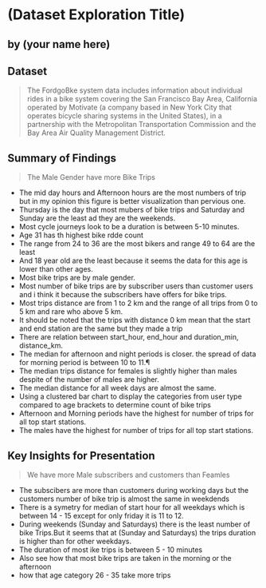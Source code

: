# (Dataset Exploration Title)
## by (your name here)


## Dataset

> The FordgoBke system data includes information about individual rides in a bike system covering the San Francisco Bay Area, California operated by Motivate (a company based in New York City that operates bicycle sharing systems in the United States), in a partnership with the Metropolitan Transportation Commission and the Bay Area Air Quality Management District.


## Summary of Findings

> The Male Gender have more Bike Trips
- The mid day hours and Afternoon hours are the most numbers of trip but in my opinion this figure is better visualization than pervious one.
- Thursday is the day that most mubers of bike trips and Saturday and Sunday are the least ad they are the weekends.
- Most cycle journeys look to be a duration is between 5-10 minutes.
- Age 31 has th highest bike rdde count
- The range from 24 to 36 are the most bikers and range 49 to 64 are the least
- And 18 year old are the least because it seems the data for this age is lower than other ages.
- Most bike trips are by male gender.
- Most number of bike trips are by subscriber users than customer users and i think it because the subscribers have offers for bike trips.
- Most trips distance are from 1 to 2 km and the range of all trips from 0 to 5 km and rare who above 5 km.
- It should be noted that the trips with distance 0 km mean that the start and end station are the same but they made a trip
- There are relation between start_hour, end_hour and duration_min, distance_km.
- The median for afternoon and night periods is closer. the spread of data for morning period is between 10 to 11.¶
- The median trips distance for females is slightly higher than males despite of the number of males are higher.
- The median distance for all week days are almost the same.
- Using a clustered bar chart to display the categories from user type compared to age brackets to determine count of bike trips
- Afternoon and Morning periods have the highest for number of trips for all top start stations.
- The males have the highest for number of trips for all top start stations.


## Key Insights for Presentation

> We have more Male subscribers and customers than Feamles
- The subscibers are more than customers during working days but the customers number of bike trip is almost the same in weekdends
- There is a symetry for median of start hour for all weekdays which is between 14 - 15 except for only friday it is 11 to 12.
-  During weekends (Sunday and Saturdays) there is the least number of bike Trips.But it seems that at (Sunday and Saturdays) the trips duration is higher than for other weekdays.
- The duration of most ike trips is between 5 - 10 minutes 
- Also see how that most bike trips are taken in the morning or the afternoon
- how that age category 26 - 35 take more trips 